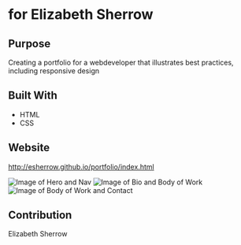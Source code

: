 # for Elizabeth Sherrow

## Purpose
Creating a portfolio for a webdeveloper that illustrates best practices, including responsive design

## Built With
*  HTML
*  CSS

## Website
http://esherrow.github.io/portfolio/index.html

![Image of Hero and Nav](http://esherrow.github.io/portfolio/assets/images/Capture1.JPG)
![Image of Bio and Body of Work](http://esherrow.github.io/portfolio/assets/images/Capture2.JPG)
![Image of Body of Work and Contact](http://esherrow.github.io/portfolio/assets/images/Capture3.JPG)


## Contribution
Elizabeth Sherrow
